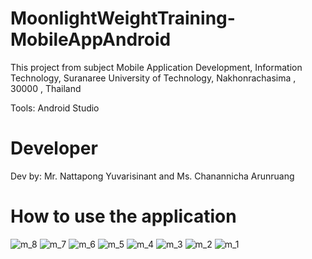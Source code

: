# MoonlightWeightTraining-MobileAppAndroid
This project from subject Mobile Application Development, Information Technology, Suranaree University of Technology, Nakhonrachasima , 30000 , Thailand

Tools: Android Studio

# Developer
Dev by: Mr. Nattapong Yuvarisinant and Ms. Chanannicha Arunruang

# How to use the application
![m_8](https://user-images.githubusercontent.com/59525702/161365015-e16bcb06-2b13-43df-bec0-b08f9f58c500.png)
![m_7](https://user-images.githubusercontent.com/59525702/161365021-d228ce2a-3367-4d16-b885-e31bedd75086.png)
![m_6](https://user-images.githubusercontent.com/59525702/161365024-95fb8f69-ee94-490b-9947-6146b9d5f882.png)
![m_5](https://user-images.githubusercontent.com/59525702/161365025-8503e55c-351f-44ab-be4b-d9b6b57bef24.png)
![m_4](https://user-images.githubusercontent.com/59525702/161365027-5526d3f5-6a3a-4b80-8b7f-cd50bb11e7fd.png)
![m_3](https://user-images.githubusercontent.com/59525702/161365029-be591d23-1c0f-489b-8afb-8804b6716702.png)
![m_2](https://user-images.githubusercontent.com/59525702/161365030-f427b02b-7242-4a56-b9c5-94ce1ee6fbfd.png)
![m_1](https://user-images.githubusercontent.com/59525702/161365031-342bce37-9ddf-40e6-9803-bb83e8b055b4.png)



